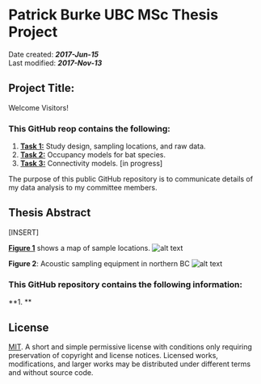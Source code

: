 # Patrick Burke UBC MSc Thesis Project
Date created: ___2017-Jun-15___   
Last modified: ___2017-Nov-13___   


## Project Title:  

Welcome Visitors!     

### This GitHub reop contains the following:
1. **[Task 1:]()** Study design, sampling locations, and raw data.   
2. **[Task 2:]()** Occupancy models for bat species.        
3. **[Task 3:]()** Connectivity models. [in progress]      

The purpose of this public GitHub repository is to communicate details of my data analysis to my committee members.    
## Thesis Abstract   
[INSERT]

**[Figure 1](figures/fig1_zool500ds_20171114.pdf)** shows a map of sample locations. 
![alt text](figures/fig1_zool500ds_20171114-1.png)

**Figure 2**: Acoustic sampling equipment in northern BC
![alt text](figures/IMG_0316.JPG)

### This GitHub repository contains the following information:

**1. **        



## License
[MIT](https://github.com/burkeprw/rsh_zool500ds/blob/master/LICENSE). A short and simple permissive license with conditions only requiring preservation of copyright and license notices. Licensed works, modifications, and larger works may be distributed under different terms and without source code.

